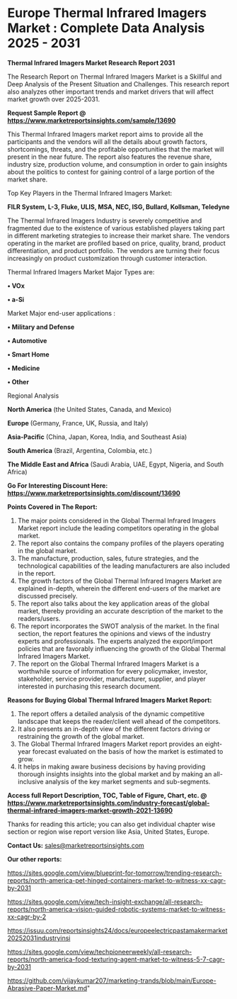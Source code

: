 # Europe Thermal Infrared Imagers Market : Complete Data Analysis 2025 - 2031

<strong>Thermal Infrared Imagers Market Research Report 2031</strong>

The Research Report on Thermal Infrared Imagers Market is a Skillful and Deep Analysis of the Present Situation and Challenges. This research report also analyzes other important trends and market drivers that will affect market growth over 2025-2031.

<strong>Request Sample Report @ <a href=https://www.marketreportsinsights.com/sample/13690>https://www.marketreportsinsights.com/sample/13690</a></strong>

This Thermal Infrared Imagers market report aims to provide all the participants and the vendors will all the details about growth factors, shortcomings, threats, and the profitable opportunities that the market will present in the near future. The report also features the revenue share, industry size, production volume, and consumption in order to gain insights about the politics to contest for gaining control of a large portion of the market share.

Top Key Players in the Thermal Infrared Imagers Market:

<strong>FILR System, L-3, Fluke, ULIS, MSA, NEC, ISG, Bullard, Kollsman, Teledyne</strong>

The Thermal Infrared Imagers Industry is severely competitive and fragmented due to the existence of various established players taking part in different marketing strategies to increase their market share. The vendors operating in the market are profiled based on price, quality, brand, product differentiation, and product portfolio. The vendors are turning their focus increasingly on product customization through customer interaction.

Thermal Infrared Imagers Market Major Types are:

<strong>• VOx

• a-Si</strong>

Market Major end-user applications :

<strong>• Military and Defense

• Automotive

• Smart Home

• Medicine

• Other</strong>

Regional Analysis

</u><strong><b>North America</b></strong> (the United States, Canada, and Mexico)

<strong><b>Europe </b></strong>(Germany, France, UK, Russia, and Italy)

<strong><b>Asia-Pacific</b></strong> (China, Japan, Korea, India, and Southeast Asia)

<strong><b>South America</b></strong> (Brazil, Argentina, Colombia, etc.)

<strong><b>The Middle East and Africa</b></strong> (Saudi Arabia, UAE, Egypt, Nigeria, and South Africa)

<strong>Go For Interesting Discount Here: <a href=https://www.marketreportsinsights.com/discount/13690>https://www.marketreportsinsights.com/discount/13690</a></strong>

<strong>Points Covered in The Report:</strong>
<ol>
  <li>The major points considered in the Global Thermal Infrared Imagers Market report include the leading competitors operating in the global market.</li>
  <li>The report also contains the company profiles of the players operating in the global market.</li>
  <li>The manufacture, production, sales, future strategies, and the technological capabilities of the leading manufacturers are also included in the report.</li>
  <li>The growth factors of the Global Thermal Infrared Imagers Market are explained in-depth, wherein the different end-users of the market are discussed precisely.</li>
  <li>The report also talks about the key application areas of the global market, thereby providing an accurate description of the market to the readers/users.</li>
  <li>The report incorporates the SWOT analysis of the market. In the final section, the report features the opinions and views of the industry experts and professionals. The experts analyzed the export/import policies that are favorably influencing the growth of the Global Thermal Infrared Imagers Market.</li>
  <li>The report on the Global Thermal Infrared Imagers Market is a worthwhile source of information for every policymaker, investor, stakeholder, service provider, manufacturer, supplier, and player interested in purchasing this research document.</li>
</ol>
<strong>Reasons for Buying Global Thermal Infrared Imagers Market Report:</strong>

<ol>
  <li>The report offers a detailed analysis of the dynamic competitive landscape that keeps the reader/client well ahead of the competitors.</li>
  <li>It also presents an in-depth view of the different factors driving or restraining the growth of the global market.</li>
  <li>The Global Thermal Infrared Imagers Market report provides an eight-year forecast evaluated on the basis of how the market is estimated to grow.</li>
  <li>It helps in making aware business decisions by having providing thorough insights insights into the global market and by making an all-inclusive analysis of the key market segments and sub-segments.</li>
</ol>
<strong>Access full Report Description, TOC, Table of Figure, Chart, etc. @ <a href=https://www.marketreportsinsights.com/industry-forecast/global-thermal-infrared-imagers-market-growth-2021-13690>https://www.marketreportsinsights.com/industry-forecast/global-thermal-infrared-imagers-market-growth-2021-13690</a></strong>


Thanks for reading this article; you can also get individual chapter wise section or region wise report version like Asia, United States, Europe.

<strong>Contact Us:</strong>
sales@marketreportsinsights.com

<strong>Our other reports:</strong>

<a href=https://sites.google.com/view/blueprint-for-tomorrow/trending-research-reports/north-america-pet-hinged-containers-market-to-witness-xx-cagr-by-2031>https://sites.google.com/view/blueprint-for-tomorrow/trending-research-reports/north-america-pet-hinged-containers-market-to-witness-xx-cagr-by-2031</a>

<a href=https://sites.google.com/view/tech-insight-exchange/all-research-reports/north-america-vision-guided-robotic-systems-market-to-witness-xx-cagr-by-2>https://sites.google.com/view/tech-insight-exchange/all-research-reports/north-america-vision-guided-robotic-systems-market-to-witness-xx-cagr-by-2</a>

<a href=https://issuu.com/reportsinsights24/docs/europeelectricpastamakermarket20252031industryinsi>https://issuu.com/reportsinsights24/docs/europeelectricpastamakermarket20252031industryinsi</a>

<a href=https://sites.google.com/view/techpioneerweekly/all-research-reports/north-america-food-texturing-agent-market-to-witness-5-7-cagr-by-2031>https://sites.google.com/view/techpioneerweekly/all-research-reports/north-america-food-texturing-agent-market-to-witness-5-7-cagr-by-2031</a>

<a href=https://github.com/vijaykumar207/marketing-trands/blob/main/Europe-Abrasive-Paper-Market.md>https://github.com/vijaykumar207/marketing-trands/blob/main/Europe-Abrasive-Paper-Market.md</a>"
